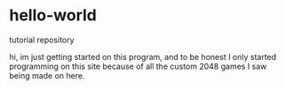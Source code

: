 # hello-world
tutorial repository

hi, im just getting started on this program, and to be honest I only started programming on this site because of all the custom 2048 games I saw being made on here. 
